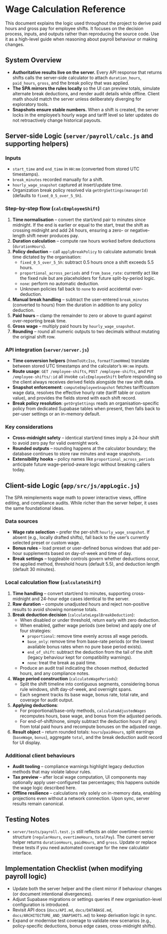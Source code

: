 # Wage Calculation Reference

This document explains the logic used throughout the project to derive paid hours and gross pay for employee shifts. It focuses on the decision process, inputs, and outputs rather than reproducing the source code. Use it as a high-level guide when reasoning about payroll behaviour or making changes.

## System Overview

- **Authoritative results live on the server.** Every API response that returns shifts calls the server-side calculator to attach `duration_hours`, `paid_hours`, `gross`, and the break policy that was applied.
- **The SPA mirrors the rules locally** so the UI can preview totals, simulate alternate break deductions, and render audit details while offline. Client math should match the server unless deliberately diverging for exploratory tools.
- **Snapshots ensure stable numbers.** When a shift is created, the server locks in the employee’s hourly wage and tariff level so later updates do not retroactively change historical payouts.

## Server-side Logic (`server/payroll/calc.js` and supporting helpers)

### Inputs

- `start_time` and `end_time` in `HH:mm` (converted from stored UTC timestamps).
- `break_minutes` recorded manually for a shift.
- `hourly_wage_snapshot` captured at insert/update time.
- Organization break policy resolved via `getOrgSettings(managerId)` (defaults to `fixed_0_5_over_5_5h`).

### Step-by-step flow (`calcEmployeeShift`)

1. **Time normalisation** – convert the start/end pair to minutes since midnight. If the end is earlier or equal to the start, treat the shift as crossing midnight and add 24 hours, ensuring a zero- or negative-length shift never produces pay.
2. **Duration calculation** – compute raw hours worked before deductions (`durationHours`).
3. **Policy deduction** – call `applyBreakPolicy` to calculate automatic break time dictated by the organisation:
   - `fixed_0_5_over_5_5h`: subtract 0.5 hours once a shift exceeds 5.5 hours.
   - `proportional_across_periods` and `from_base_rate`: currently act like the fixed rule but are placeholders for future split-by-period logic.
   - `none`: perform no automatic deduction.
   - Unknown policies fall back to `none` to avoid accidental over-deduction.
4. **Manual break handling** – subtract the user-entered `break_minutes` (converted to hours) from the duration in addition to any policy deduction.
5. **Paid hours** – clamp the remainder to zero or above to guard against over-reporting break time.
6. **Gross wage** – multiply paid hours by `hourly_wage_snapshot`.
7. **Rounding** – round all numeric outputs to two decimals without mutating the original shift row.

### API integration (`server/server.js`)

- **Time conversion helpers** (`hhmmToUtcIso`, `formatTimeHHmm`) translate between stored UTC timestamps and the calculator’s `HH:mm` inputs.
- **Route usage**: `GET /employee-shifts`, `POST /employee-shifts`, and `PUT /employee-shifts/:id` all invoke `calcEmployeeShift` before responding so the client always receives derived fields alongside the raw shift data.
- **Snapshot enforcement**: `computeEmployeeSnapshot` fetches tariff/custom wage data, resolves the effective hourly rate (tariff table or custom value), and provides the fields stored with each shift record.
- **Break policy resolution**: `getOrgSettings` reads an organisation-specific policy from dedicated Supabase tables when present, then falls back to per-user settings or an in-memory default.

### Key considerations

- **Cross-midnight safety** – identical start/end times imply a 24-hour shift to avoid zero pay for valid overnight work.
- **Rounded outputs** – rounding happens at the calculator boundary; the database continues to store raw minutes and wage snapshots.
- **Extensibility hooks** – policy names like `proportional_across_periods` anticipate future wage-period-aware logic without breaking callers today.

## Client-side Logic (`app/src/js/appLogic.js`)

The SPA reimplements wage math to power interactive views, offline editing, and compliance audits. While richer than the server helper, it uses the same foundational ideas.

### Data sources

- **Wage rate selection** – prefer the per-shift `hourly_wage_snapshot`. If absent (e.g., locally drafted shifts), fall back to the user’s currently selected preset or custom wage.
- **Bonus rules** – load preset or user-defined bonus windows that add per-hour supplements based on day-of-week and time of day.
- **Break settings** – toggleable controls govern whether deductions occur, the applied method, threshold hours (default 5.5), and deduction length (default 30 minutes).

### Local calculation flow (`calculateShift`)

1. **Time handling** – convert start/end to minutes, supporting cross-midnight and 24-hour edge cases identical to the server.
2. **Raw duration** – compute unadjusted hours and reject non-positive results to avoid showing nonsense totals.
3. **Break deduction decision** (`calculateLegalBreakDeduction`):
   - When disabled or under threshold, return early with zero deduction.
   - When enabled, gather wage periods (see below) and apply one of four strategies:
     - `proportional`: remove time evenly across all wage periods.
     - `base_only`: remove time from base-rate periods (or the lowest available bonus rates when no pure base period exists).
     - `end_of_shift`: subtract the deduction from the tail of the shift (legacy behaviour kept for compatibility warnings).
     - `none`: treat the break as paid time.
   - Produce an audit trail indicating the chosen method, deducted hours, and any compliance notes.
4. **Wage period construction** (`calculateWagePeriods`):
   - Split the shift timeline into contiguous segments, considering bonus rule windows, shift day-of-week, and overnight spans.
   - Each segment tracks its base wage, bonus rate, total rate, and coverage for audit output.
5. **Applying deductions**:
   - For proportional/base-only methods, `calculateAdjustedWages` recomputes hours, base wage, and bonus from the adjusted periods.
   - For end-of-shift/none, simply subtract the deduction hours (if any) from total paid hours and recompute bonuses on the adjusted range.
6. **Result object** – return rounded totals: `hours`/`paidHours`, split earnings (`baseWage`, `bonus`), aggregate `total`, and the break deduction audit record for UI display.

### Additional client behaviours

- **Audit tooling** – compliance warnings highlight legacy deduction methods that may violate labour rules.
- **Tax preview** – after local wage computation, UI components may optionally apply user-configured tax percentages; this happens outside the wage logic described here.
- **Offline resilience** – calculations rely solely on in-memory data, enabling projections even without a network connection. Upon sync, server results remain canonical.

## Testing Notes

- `server/tests/payroll.test.js` still reflects an older overtime-centric structure (`regularHours`, `overtimeHours`, `totalPay`). The current server helper returns `durationHours`, `paidHours`, and `gross`. Update or replace these tests if you need automated coverage for the new calculator interface.

## Implementation Checklist (when modifying payroll logic)

- Update both the server helper and the client mirror if behaviour changes (or document intentional divergences).
- Adjust Supabase migrations or settings queries if new organisation-level configuration is introduced.
- Revisit API docs (`docs/API.md`, `docs/DATABASE.md`, `docs/ARCHITECTURE_AND_SNAPSHOTS.md`) to keep derivation logic in sync.
- Expand or modernise test coverage to validate new scenarios (e.g., policy-specific deductions, bonus edge cases, cross-midnight shifts).

